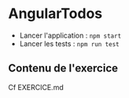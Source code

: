 # AngularTodos

- Lancer l'application : `npm start`
- Lancer les tests : `npm run test`

## Contenu de l'exercice

Cf EXERCICE.md
